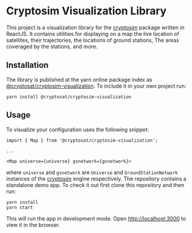 # Cryptosim Visualization Library

This project is a visualization library for the [cryptosim](https://github.com/cryptosat/cryptosim) package written in ReactJS. It contains utilities for displaying on a map the live location of satellites, their trajectories, the locations of ground stations, The areas coveraged by the stations, and more.

## Installation

The library is published at the yarn online package index as [@cryptosat/cryptosim-visualization](https://yarnpkg.com/package/@cryptosat/cryptosim-visualization). To include it in your own project run:

    yarn install @cryptosat/cryptosim-visualization

## Usage

To visualize your configuration uses the following snippet:

    import { Map } from '@cryptosat/cryptosim-visualization';
    
    ...

    <Map universe={universe} gsnetwork={gsnetwork}>

where `universe` and `gsnetwork` are `Universe` and `GroundStationNetwork` instances of the [cryptosim](https://github.com/cryptosat/cryptosim) engine respectively.  The repository contains a standalone demo app. To check it out first clone this repository and then run:

    yarn install
    yarn start

This will run the app in development mode. Open [http://localhost:3000](http://localhost:3000) to view it in the browser.
